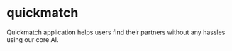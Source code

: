 # quickmatch
Quickmatch application helps users find their partners without any hassles using our core AI.
